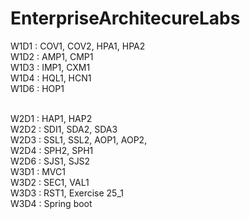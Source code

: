 # EnterpriseArchitecureLabs
W1D1 : COV1, COV2, HPA1, HPA2
<br />W1D2 : AMP1, CMP1
<br />W1D3 : IMP1, CXM1
<br />W1D4 : HQL1, HCN1
<br />W1D6 : HOP1

<br />W2D1 : HAP1, HAP2
<br />W2D2 : SDI1, SDA2, SDA3
<br />W2D3 : SSL1, SSL2, AOP1, AOP2, 
<br />W2D4 : SPH2, SPH1
<br />W2D6 : SJS1, SJS2
<br />W3D1 : MVC1
<br />W3D2 : SEC1, VAL1
<br />W3D3 : RST1, Exercise 25_1
<br />W3D4 : Spring boot

